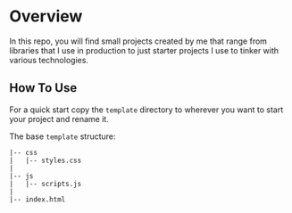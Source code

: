 # Overview
In this repo, you will find small projects created by me that range from libraries that I use in production to just starter projects I use to tinker with various technologies.

## How To Use
For a quick start copy the `template` directory to wherever you want to start your project and rename it.

The base `template` structure:

```
|-- css
|   |-- styles.css 
|
|-- js
|   |-- scripts.js
|
|-- index.html
```
